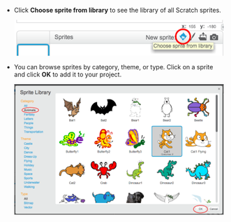 + Click **Choose sprite from library** to see the library of all Scratch sprites.
    
    ![স্ক্রিনশট](images/sprite-library.png)

+ You can browse sprites by category, theme, or type. Click on a sprite and click **OK** to add it to your project.
    
    ![স্ক্রিনশট](images/sprite-choose.png)